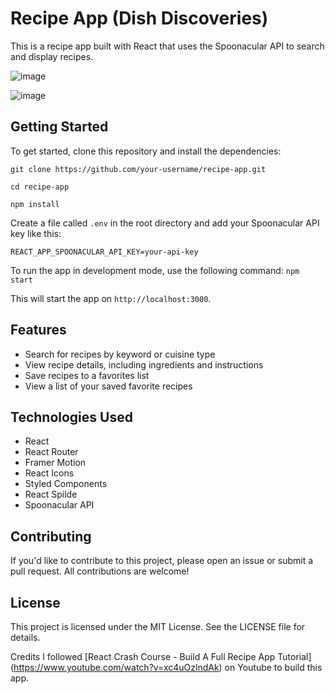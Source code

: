 # Recipe App (Dish Discoveries)

This is a recipe app built with React that uses the Spoonacular API to search and display recipes.

![image](https://user-images.githubusercontent.com/40288071/230533242-84e60773-d0df-4f37-8084-89ad24113ccd.png)

![image](https://user-images.githubusercontent.com/40288071/230533384-84efbe3e-cd03-4735-bb77-b378a32d1628.png)



## Getting Started

To get started, clone this repository and install the dependencies:

`git clone https://github.com/your-username/recipe-app.git`

`cd recipe-app`

`npm install
`


Create a file called `.env` in the root directory and add your Spoonacular API key like this:

`REACT_APP_SPOONACULAR_API_KEY=your-api-key
`



To run the app in development mode, use the following command:
`npm start
`



This will start the app on `http://localhost:3000`.

## Features
- Search for recipes by keyword or cuisine type
- View recipe details, including ingredients and instructions
- Save recipes to a favorites list
- View a list of your saved favorite recipes


## Technologies Used

- React
- React Router
- Framer Motion
- React Icons
- Styled Components
- React Spilde 
- Spoonacular API


## Contributing

If you'd like to contribute to this project, please open an issue or submit a pull request. All contributions are welcome!


## License
This project is licensed under the MIT License. See the LICENSE file for details.

Credits
I followed [React Crash Course - Build A Full Recipe App Tutorial] (https://www.youtube.com/watch?v=xc4uOzlndAk) on Youtube to build this app.
